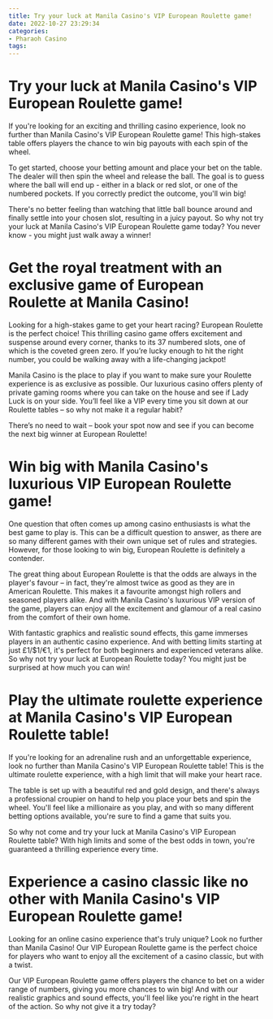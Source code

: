 ```yaml
---
title: Try your luck at Manila Casino's VIP European Roulette game!
date: 2022-10-27 23:29:34
categories:
- Pharaoh Casino
tags:
---
```



#  Try your luck at Manila Casino's VIP European Roulette game!

If you're looking for an exciting and thrilling casino experience, look no further than Manila Casino's VIP European Roulette game! This high-stakes table offers players the chance to win big payouts with each spin of the wheel.

To get started, choose your betting amount and place your bet on the table. The dealer will then spin the wheel and release the ball. The goal is to guess where the ball will end up - either in a black or red slot, or one of the numbered pockets. If you correctly predict the outcome, you'll win big!

There's no better feeling than watching that little ball bounce around and finally settle into your chosen slot, resulting in a juicy payout. So why not try your luck at Manila Casino's VIP European Roulette game today? You never know - you might just walk away a winner!

#  Get the royal treatment with an exclusive game of European Roulette at Manila Casino!

Looking for a high-stakes game to get your heart racing? European Roulette is the perfect choice! This thrilling casino game offers excitement and suspense around every corner, thanks to its 37 numbered slots, one of which is the coveted green zero. If you’re lucky enough to hit the right number, you could be walking away with a life-changing jackpot!

Manila Casino is the place to play if you want to make sure your Roulette experience is as exclusive as possible. Our luxurious casino offers plenty of private gaming rooms where you can take on the house and see if Lady Luck is on your side. You’ll feel like a VIP every time you sit down at our Roulette tables – so why not make it a regular habit?

There’s no need to wait – book your spot now and see if you can become the next big winner at European Roulette!

#  Win big with Manila Casino's luxurious VIP European Roulette game!

One question that often comes up among casino enthusiasts is what the best game to play is. This can be a difficult question to answer, as there are so many different games with their own unique set of rules and strategies. However, for those looking to win big, European Roulette is definitely a contender.

The great thing about European Roulette is that the odds are always in the player's favour – in fact, they're almost twice as good as they are in American Roulette. This makes it a favourite amongst high rollers and seasoned players alike. And with Manila Casino's luxurious VIP version of the game, players can enjoy all the excitement and glamour of a real casino from the comfort of their own home.

With fantastic graphics and realistic sound effects, this game immerses players in an authentic casino experience. And with betting limits starting at just £1/$1/€1, it's perfect for both beginners and experienced veterans alike. So why not try your luck at European Roulette today? You might just be surprised at how much you can win!

#  Play the ultimate roulette experience at Manila Casino's VIP European Roulette table!

If you're looking for an adrenaline rush and an unforgettable experience, look no further than Manila Casino's VIP European Roulette table! This is the ultimate roulette experience, with a high limit that will make your heart race.

The table is set up with a beautiful red and gold design, and there's always a professional croupier on hand to help you place your bets and spin the wheel. You'll feel like a millionaire as you play, and with so many different betting options available, you're sure to find a game that suits you.

So why not come and try your luck at Manila Casino's VIP European Roulette table? With high limits and some of the best odds in town, you're guaranteed a thrilling experience every time.

#  Experience a casino classic like no other with Manila Casino's VIP European Roulette game!

Looking for an online casino experience that's truly unique? Look no further than Manila Casino! Our VIP European Roulette game is the perfect choice for players who want to enjoy all the excitement of a casino classic, but with a twist.

Our VIP European Roulette game offers players the chance to bet on a wider range of numbers, giving you more chances to win big! And with our realistic graphics and sound effects, you'll feel like you're right in the heart of the action. So why not give it a try today?